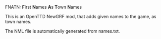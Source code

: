 FNATN: **F**irst **N**ames **A**s **T**own **N**ames

This is an OpenTTD NewGRF mod, that adds given names to the game, as town
names.

The NML file is automatically generated from names.txt.
